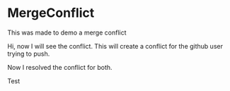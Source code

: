 # MergeConflict
This was made to demo a merge conflict

Hi, now I will see the conflict.
This will create a conflict for the github user trying to push.

Now I resolved the conflict for both.

Test